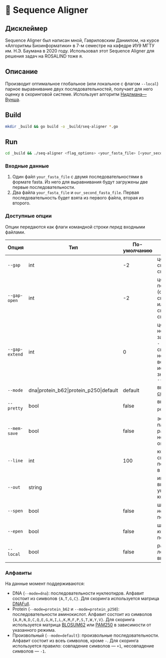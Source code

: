# 🧪 Sequence Aligner

## Дисклеймер

Sequence Aligner был написан мной, Гавриловским Даниилом, на курсе «Алгоритмы Биоинформатики» в 7-м семестре на кафедре ИУ9 МГТУ им. Н.Э. Баумана в 2020 году. Использовал этот Sequence Aligner для решения задач на ROSALIND тоже я.

## Описание

Производит оптимальное глобальное (или локальное с флагом `--local`) парное выравнивание двух последовательностей, получает для него оценку в скоринговой системе. Использует алгоритм [Нидлмана—Вунша](https://en.wikipedia.org/wiki/Needleman%E2%80%93Wunsch_algorithm).

## Build

```bash
mkdir _build && go build -o _build/seq-aligner *.go
```

## Run

```bash
cd _build && ./seq-aligner <flag_options> <your_fasta_file> [<your_second_fasta_file>]
```

### Входные данные

1. Один файл `your_fasta_file` с двумя последовательностями в формате fasta. Из него для выравнивания будут загружены две первые последовательности.
2. Два файла `your_fasta_file` и `our_second_fasta_file`. Первая последовательность будет взята из первого файла, вторая из второго.

### Доступные опции

Опции передаются как флаги командной строки _перед_ входными файлами.

| Опция   |      Тип      |  По-умолчанию | Описание |
|----------|---------------|-------|-------|
| `--gap` | int | -2 | цена установки `-` в скоринговой системе |
| `--gap-open` | int | -2 | цена установки первого (следующего 1-м символом строки или после буквы) `-` в скоринговой системе |
| `--gap-extend` | int | 0 | цена установки новых `-` следующих за существующими `-` в скоринговой системе. Если флаг не передан, то всегда используется значение параметра `--gap` |
| `--mode` | dna\|protein_b62\|protein_p250\|default | default | выбор [алфавита и скоринга](#алфавиты) |
| `--pretty` | bool | false | вывод в `🦄🌈⭐красивом режиме⭐🌈🦄` |
| `--mem-save` | bool | false | эффективный по памяти режим работы с незначительными ограничениями |
| `--line` | int | 100 | количество символов последовательности в одной строке |
| `--out` | string |  | имя файла для вывода, если не указано, вывод в консоль |
| `--spen` | bool | false | штрафовать за `-` в _начале_ последовательности |
| `--epen` | bool | false | штрафовать за `-` в _конце_ последовательности |
| `--local` | bool | false | работать в режиме локального выравнивания |

### Алфавиты

На данные момент поддерживаются:

* DNA (`--mode=dna`): последовательности нуклеотидов. Алфавит состоит из символов `{A,T,G,C}`. Для скоринга используется матрица [DNAFull](http://rosalind.info/glossary/dnafull/).
* Protein (`--mode=protein_b62` и `--mode=protein_p250`): последовательности аминокислот. Алфавит состоит из символов `{A,R,N,D,C,Q,E,G,H,I,L,K,M,F,P,S,T,W,Y,V}`. Для скоринга используется матрица [BLOSUM62](https://www.ncbi.nlm.nih.gov/Class/BLAST/BLOSUM62.txt) или [PAM250](https://www.ncbi.nlm.nih.gov/IEB/ToolBox/C_DOC/lxr/source/data/PAM250) в зависимости от указанного режима.
* Произвольный (`--mode=default`): произвольные последовательности. Алфавит состоит из всеъ символов, кроме `-`. Для скоринга используется правило: совпадение символов — `+1`, несовпадение символов — `-1`.
